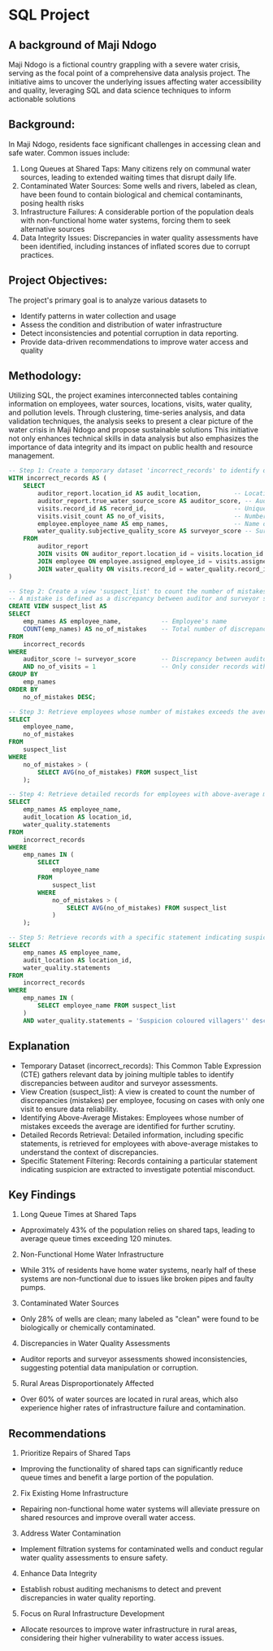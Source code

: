 # SQL Project
## A background of Maji Ndogo

Maji Ndogo is a fictional country grappling with a severe water crisis, serving as the focal point of a comprehensive data analysis project. The initiative aims to uncover the underlying issues affecting water accessibility and quality, leveraging SQL and data science techniques to inform actionable solutions

## Background:

In Maji Ndogo, residents face significant challenges in accessing clean and safe water. Common issues include:
  1. Long Queues at Shared Taps: Many citizens rely on communal water sources, leading to extended waiting times that disrupt daily life.
  2. Contaminated Water Sources: Some wells and rivers, labeled as clean, have been found to contain biological and chemical contaminants, posing health risks
  3. Infrastructure Failures: A considerable portion of the population deals with non-functional home water systems, forcing them to seek alternative sources
  4. Data Integrity Issues: Discrepancies in water quality assessments have been identified, including instances of inflated scores due to corrupt practices.

## Project Objectives:

The project's primary goal is to analyze various datasets to
  - Identify patterns in water collection and usage
  - Assess the condition and distribution of water infrastructure
  - Detect inconsistencies and potential corruption in data reporting.
  - Provide data-driven recommendations to improve water access and quality
    
## Methodology:

Utilizing SQL, the project examines interconnected tables containing information on employees, water sources, locations, visits, water quality, and pollution levels.
Through clustering, time-series analysis, and data validation techniques, the analysis seeks to present a clear picture of the water crisis in Maji Ndogo and propose sustainable solutions
This initiative not only enhances technical skills in data analysis but also emphasizes the importance of data integrity and its impact on public health and resource management.

```SQL
-- Step 1: Create a temporary dataset 'incorrect_records' to identify discrepancies between auditor and surveyor scores
WITH incorrect_records AS (
    SELECT
        auditor_report.location_id AS audit_location,         -- Location ID from the auditor's report
        auditor_report.true_water_source_score AS auditor_score, -- Auditor's assessment score
        visits.record_id AS record_id,                        -- Unique visit record identifier
        visits.visit_count AS no_of_visits,                   -- Number of visits made
        employee.employee_name AS emp_names,                  -- Name of the assigned employee
        water_quality.subjective_quality_score AS surveyor_score -- Surveyor's assessment score
    FROM
        auditor_report
        JOIN visits ON auditor_report.location_id = visits.location_id
        JOIN employee ON employee.assigned_employee_id = visits.assigned_employee_id
        JOIN water_quality ON visits.record_id = water_quality.record_id
)

-- Step 2: Create a view 'suspect_list' to count the number of mistakes per employee
-- A mistake is defined as a discrepancy between auditor and surveyor scores with only one visit
CREATE VIEW suspect_list AS
SELECT
    emp_names AS employee_name,           -- Employee's name
    COUNT(emp_names) AS no_of_mistakes    -- Total number of discrepancies (mistakes)
FROM
    incorrect_records
WHERE
    auditor_score != surveyor_score       -- Discrepancy between auditor and surveyor scores
    AND no_of_visits = 1                  -- Only consider records with a single visit
GROUP BY
    emp_names
ORDER BY
    no_of_mistakes DESC;

-- Step 3: Retrieve employees whose number of mistakes exceeds the average
SELECT
    employee_name,
    no_of_mistakes
FROM
    suspect_list
WHERE
    no_of_mistakes > (
        SELECT AVG(no_of_mistakes) FROM suspect_list
    );

-- Step 4: Retrieve detailed records for employees with above-average mistakes
SELECT
    emp_names AS employee_name,
    audit_location AS location_id,
    water_quality.statements
FROM
    incorrect_records
WHERE
    emp_names IN (
        SELECT
            employee_name
        FROM
            suspect_list
        WHERE
            no_of_mistakes > (
                SELECT AVG(no_of_mistakes) FROM suspect_list
            )
    );

-- Step 5: Retrieve records with a specific statement indicating suspicion
SELECT
    emp_names AS employee_name,
    audit_location AS location_id,
    water_quality.statements
FROM
    incorrect_records
WHERE
    emp_names IN (
        SELECT employee_name FROM suspect_list
    )
    AND water_quality.statements = 'Suspicion coloured villagers'' descriptions of an official''s aloof demeanour and apparent laziness. The reference to cash transactions casts doubt on their motives.';
```
## Explanation ##

- Temporary Dataset (incorrect_records): This Common Table Expression (CTE) gathers relevant data by joining multiple tables to identify discrepancies between auditor and surveyor assessments.
- View Creation (suspect_list): A view is created to count the number of discrepancies (mistakes) per employee, focusing on cases with only one visit to ensure data reliability.
- Identifying Above-Average Mistakes: Employees whose number of mistakes exceeds the average are identified for further scrutiny.
- Detailed Records Retrieval: Detailed information, including specific statements, is retrieved for employees with above-average mistakes to understand the context of discrepancies.
- Specific Statement Filtering: Records containing a particular statement indicating suspicion are extracted to investigate potential misconduct.

## Key Findings

1.	Long Queue Times at Shared Taps
- Approximately 43% of the population relies on shared taps, leading to average queue times exceeding 120 minutes. 
2.	Non-Functional Home Water Infrastructure
- While 31% of residents have home water systems, nearly half of these systems are non-functional due to issues like broken pipes and faulty pumps.
3.	Contaminated Water Sources
- Only 28% of wells are clean; many labeled as "clean" were found to be biologically or chemically contaminated. 
4.	Discrepancies in Water Quality Assessments
- Auditor reports and surveyor assessments showed inconsistencies, suggesting potential data manipulation or corruption. 
5.	Rural Areas Disproportionately Affected
- Over 60% of water sources are located in rural areas, which also experience higher rates of infrastructure failure and contamination. 

## Recommendations

1.	Prioritize Repairs of Shared Taps
- Improving the functionality of shared taps can significantly reduce queue times and benefit a large portion of the population. 
2.	Fix Existing Home Infrastructure
- Repairing non-functional home water systems will alleviate pressure on shared resources and improve overall water access. 
3.	Address Water Contamination
- Implement filtration systems for contaminated wells and conduct regular water quality assessments to ensure safety. 
4.	Enhance Data Integrity
- Establish robust auditing mechanisms to detect and prevent discrepancies in water quality reporting. 
5.	Focus on Rural Infrastructure Development
- Allocate resources to improve water infrastructure in rural areas, considering their higher vulnerability to water access issues.


